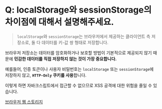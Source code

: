 # Q: localStorage와 sessionStorage의 차이점에 대해서 설명해주세요.
> `localStorage`와 `sessionStorage`는 브라우저에서 제공하는 클라이언트 측 저장소로, 둘 다 데이터를 키-값 쌍 형태로 저장합니다.

브라우저 저장소는 데이터를 암호화하거나 보호할 방법이 기본적으로 제공되지 않기 때문에 **민감한 데이터를 직접 저장하지 않는 것이 가장 중요합니다.**

예를들어, 인증 토큰이나 사용자 비밀번호는 `localStorage` 또는 `sessionStorage`에 저장하지 않고, **`HTTP-Only` 쿠키를 사용**합니다.

이렇게 하면 자바크스립트에서 접근할 수 없으므로 XSS 공격에 대한 위험을 줄일 수 있습니다.

[브라우저 웹 스토리지](https://velog.io/@hongdongk/%EC%9B%B9%EB%B8%8C%EB%9D%BC%EC%9A%B0%EC%A0%80-%EC%BA%90%EC%8B%9C)




